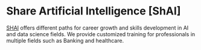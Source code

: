 # Share Artificial Intelligence [ShAI]
[SHAI](https://shaiforai.com/en) offers different paths for career growth and skills development in AI and data science fields. We provide customized training for professionals in multiple fields such as Banking and healthcare.
